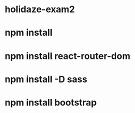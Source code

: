 # holidaze-exam2

# npm install

# npm install react-router-dom

# npm install -D sass

# npm install bootstrap
